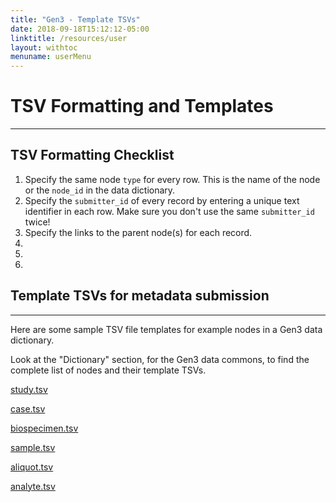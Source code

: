 ```yaml
---
title: "Gen3 - Template TSVs"
date: 2018-09-18T15:12:12-05:00
linktitle: /resources/user
layout: withtoc
menuname: userMenu
---
```


# TSV Formatting and Templates
---
## TSV Formatting Checklist

1. Specify the same node `type` for every row. This is the name of the node or the `node_id` in the data dictionary.
2. Specify the `submitter_id` of every record by entering a unique text identifier in each row. Make sure you don't use the same `submitter_id` twice!
3. Specify the links to the parent node(s) for each record.
4.
5.
6.

## Template TSVs for metadata submission
* * *

Here are some sample TSV file templates for example nodes in a Gen3 data dictionary.

Look at the "Dictionary" section, for the Gen3 data commons, to find the complete list of nodes and their template TSVs.

[study.tsv](study.tsv)

[case.tsv](case.tsv)

[biospecimen.tsv](biospecimen.tsv)

[sample.tsv](sample.tsv)

[aliquot.tsv](aliquot.tsv)

[analyte.tsv](analyte.tsv)
